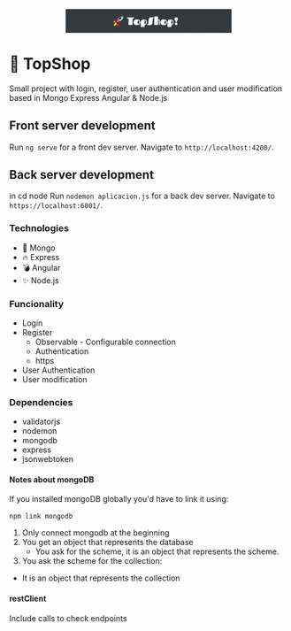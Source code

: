<div style="text-align:center"><img src="./img/topshop.png" alt="background" style="width:70%; margin-left:auto; margin-right:auto; display: block; width:300px"/></div>

# 🧿 TopShop
Small project with login, register, user authentication and user modification based in Mongo Express Angular & Node.js
## Front server development
Run `ng serve` for a front dev server. Navigate to `http://localhost:4200/`.
## Back server development
in cd node
Run `nodemon aplicacion.js` for a back dev server. Navigate to `https://localhost:6001/`.

### Technologies
* 💫 Mongo
* 🔥 Express
* 💣 Angular
* ✨ Node.js

### Funcionality
* Login
* Register
   * Observable - Configurable connection
   * Authentication
   * https
* User Authentication
* User modification

### Dependencies
* validatorjs
* nodemon
* mongodb
* express
* jsonwebtoken

#### Notes about mongoDB
If you installed mongoDB globally you'd have to link it using:
```shell
npm link mongodb
```
  1. Only connect mongodb at the beginning
  2. You get an object that represents the database
     - You ask for the scheme, it is an object that represents the scheme.
  3. You ask the scheme for the collection:
   - It is an object that represents the collection

#### restClient
Include calls to check endpoints